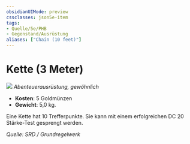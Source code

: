 ```yaml
---
obsidianUIMode: preview
cssclasses: json5e-item
tags:
- Quelle/5e/PHB
- Gegenstand/Ausrüstung
aliases: ["Chain (10 feet)"]
---
```

# Kette (3 Meter)
![](../../../99%20-%20Setup/Files/Bildersammlung/Symbolik/Gegenstände.webp#token)
*Abenteuerausrüstung, gewöhnlich*

- **Kosten**: 5 Goldmünzen
- **Gewicht**: 5,0 kg.

Eine Kette hat 10 Trefferpunkte. Sie kann mit einem erfolgreichen DC 20 Stärke-Test gesprengt werden.

*Quelle: SRD / Grundregelwerk*